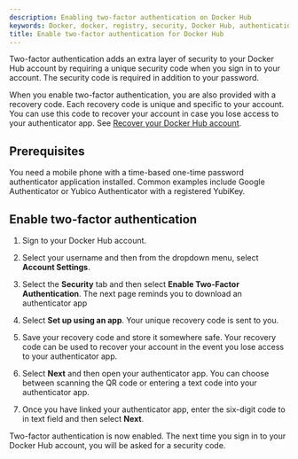 ```yaml
---
description: Enabling two-factor authentication on Docker Hub
keywords: Docker, docker, registry, security, Docker Hub, authentication, two-factor authentication
title: Enable two-factor authentication for Docker Hub
---
```


Two-factor authentication adds an extra layer of security to your Docker Hub
account by requiring a unique security code when you sign in to your account. The
security code is required in addition to your password.

When you enable two-factor authentication, you are also provided with a recovery
code. Each recovery code is unique and specific to your account. You can use
this code to recover your account in case you lose access to your authenticator
app. See [Recover your Docker Hub account](recover-hub-account/).


## Prerequisites

You need a mobile phone with a time-based one-time password authenticator
application installed. Common examples include Google Authenticator or Yubico
Authenticator with a registered YubiKey.

## Enable two-factor authentication

1. Sign to your Docker Hub account. 
2. Select your username and then from the dropdown menu, select **Account Settings**. 
3. Select the **Security** tab and then select **Enable Two-Factor Authentication**.
    The next page reminds you to download an authenticator app
4. Select **Set up using an app**. 
    Your unique recovery code is sent to you.
5. Save your recovery code and store it somewhere safe.
    Your recovery code can be used to recover your account in the event you lose access to your authenticator app.

6. Select **Next** and then open your authenticator app. 
    You can choose between scanning the QR code or entering a text code into your authenticator app. 
7. Once you have linked your authenticator app, enter the six-digit code to in text field and then select **Next**.

Two-factor authentication is now enabled. The next time you sign
in to your Docker Hub account, you will be asked for a security code.
